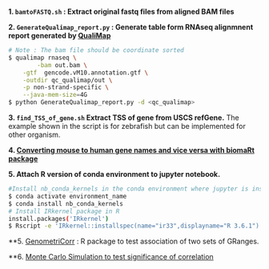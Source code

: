 **1. `bamtoFASTQ.sh` : Extract original fastq files from aligned BAM files**

**2. `GenerateQualimap_report.py` : Generate table form RNAseq alignmnent report generated by [QualiMap](http://qualimap.conesalab.org/)**
```bash
# Note : The bam file should be coordinate sorted
$ qualimap rnaseq \
       	-bam out.bam \
	-gtf  gencode.vM10.annotation.gtf \
	-outdir qc_qualimap/out \
	-p non-strand-specific \
   	--java-mem-size=4G
$ python GenerateQualimap_report.py -d <qc_qualimap>
```

**3. `find_TSS_of_gene.sh` Extract TSS of gene from USCS refGene.**
The example shown in the script  is for zebrafish but can be implemented for other organism.

**4. [Converting mouse to human gene names and vice versa with biomaRt package](https://www.r-bloggers.com/2016/10/converting-mouse-to-human-gene-names-with-biomart-package/)**

**5. Attach R version of conda environment to jupyter notebook.**
```bash
#Install nb_conda_kernels in the conda environment where jupyter is installed.
$ conda activate environment_name
$ conda install nb_conda_kernels
# Install IRkernel package in R
install.packages('IRkernel')
$ Rscript -e 'IRkernel::installspec(name="ir33",displayname="R 3.6.1")'
```

**5. [GenometriCorr](https://genometricorr.sourceforge.net/install.html) : R package to test association of two sets of GRanges.

**6. [Monte Carlo Simulation to test significance of correlation](https://davidzeleny.net/wiki/doku.php/recol:monte-carlo-pearson)

